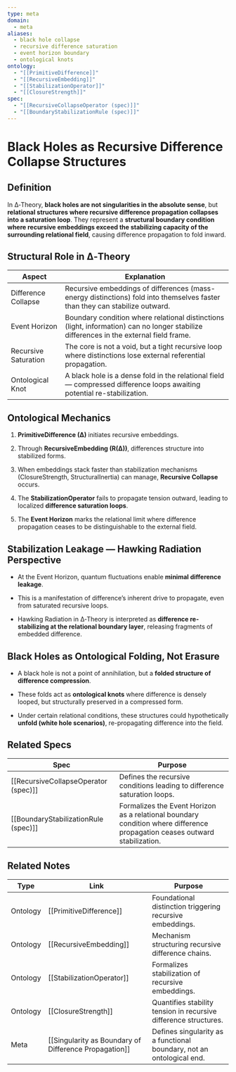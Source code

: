 ```yaml
---
type: meta
domain:
  - meta
aliases:
  - black hole collapse
  - recursive difference saturation
  - event horizon boundary
  - ontological knots
ontology:
  - "[[PrimitiveDifference]]"
  - "[[RecursiveEmbedding]]"
  - "[[StabilizationOperator]]"
  - "[[ClosureStrength]]"
spec:
  - "[[RecursiveCollapseOperator (spec)]]"
  - "[[BoundaryStabilizationRule (spec)]]"
---
```



# Black Holes as Recursive Difference Collapse Structures

## Definition

In ∆‑Theory, **black holes are not singularities in the absolute sense**, but **relational structures where recursive difference propagation collapses into a saturation loop**. They represent a **structural boundary condition where recursive embeddings exceed the stabilizing capacity of the surrounding relational field**, causing difference propagation to fold inward.


## Structural Role in ∆‑Theory

|Aspect|Explanation|
|---|---|
|Difference Collapse|Recursive embeddings of differences (mass-energy distinctions) fold into themselves faster than they can stabilize outward.|
|Event Horizon|Boundary condition where relational distinctions (light, information) can no longer stabilize differences in the external field frame.|
|Recursive Saturation|The core is not a void, but a tight recursive loop where distinctions lose external referential propagation.|
|Ontological Knot|A black hole is a dense fold in the relational field — compressed difference loops awaiting potential re-stabilization.|


## Ontological Mechanics

1. **PrimitiveDifference (∆)** initiates recursive embeddings.
    
2. Through **RecursiveEmbedding (R(∆))**, differences structure into stabilized forms.
    
3. When embeddings stack faster than stabilization mechanisms (ClosureStrength, StructuralInertia) can manage, **Recursive Collapse** occurs.
    
4. The **StabilizationOperator** fails to propagate tension outward, leading to localized **difference saturation loops**.
    
5. The **Event Horizon** marks the relational limit where difference propagation ceases to be distinguishable to the external field.
    

## Stabilization Leakage — Hawking Radiation Perspective

- At the Event Horizon, quantum fluctuations enable **minimal difference leakage**.
    
- This is a manifestation of difference’s inherent drive to propagate, even from saturated recursive loops.
    
- Hawking Radiation in ∆‑Theory is interpreted as **difference re-stabilizing at the relational boundary layer**, releasing fragments of embedded difference.
    

## Black Holes as Ontological Folding, Not Erasure

- A black hole is not a point of annihilation, but a **folded structure of difference compression**.
    
- These folds act as **ontological knots** where difference is densely looped, but structurally preserved in a compressed form.
    
- Under certain relational conditions, these structures could hypothetically **unfold (white hole scenarios)**, re-propagating difference into the field.


## Related Specs

|Spec|Purpose|
|---|---|
|[[RecursiveCollapseOperator (spec)]]|Defines the recursive conditions leading to difference saturation loops.|
|[[BoundaryStabilizationRule (spec)]]|Formalizes the Event Horizon as a relational boundary condition where difference propagation ceases outward stabilization.|


## Related Notes

|Type|Link|Purpose|
|---|---|---|
|Ontology|[[PrimitiveDifference]]|Foundational distinction triggering recursive embeddings.|
|Ontology|[[RecursiveEmbedding]]|Mechanism structuring recursive difference chains.|
|Ontology|[[StabilizationOperator]]|Formalizes stabilization of recursive embeddings.|
|Ontology|[[ClosureStrength]]|Quantifies stability tension in recursive difference structures.|
|Meta|[[Singularity as Boundary of Difference Propagation]]|Defines singularity as a functional boundary, not an ontological end.|
